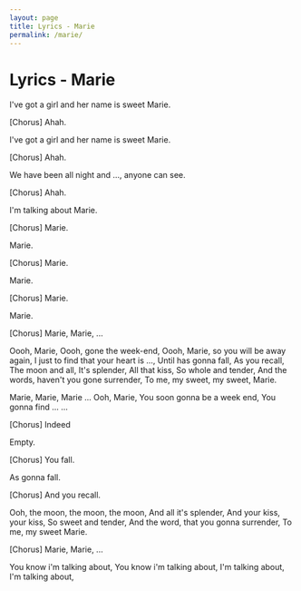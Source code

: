 ```yaml
---
layout: page
title: Lyrics - Marie
permalink: /marie/
---
```


# Lyrics - Marie

I've got a girl and her name is sweet Marie.

[Chorus]
Ahah.

I've got a girl and her name is sweet Marie.

[Chorus]
Ahah.

We have been all night and ..., anyone can see.

[Chorus]
Ahah.

I'm talking about Marie.

[Chorus]
Marie.

Marie.

[Chorus]
Marie.

Marie.

[Chorus]
Marie.

Marie.

[Chorus]
Marie, Marie, ...

Oooh, Marie,
Oooh, gone the week-end,
Oooh, Marie, so you will be away again,
I just to find that your heart is ...,
Until has gonna fall,
As you recall,
The moon and all,
It's splender,
All that kiss,
So whole and tender,
And the words, haven't you gone surrender,
To me, my sweet, my sweet, Marie.

Marie, Marie, Marie
...
Ooh, Marie,
You soon gonna be a week end,
You gonna find ...
...

[Chorus]
Indeed

Empty.

[Chorus]
You fall.

As gonna fall.

[Chorus]
And you recall.

Ooh, the moon, the moon, the moon,
And all it's splender,
And your kiss, your kiss,
So sweet and tender,
And the word, that you gonna surrender,
To me,
my sweet Marie.

[Chorus]
Marie, Marie, ...

You know i'm talking about,
You know i'm talking about,
I'm talking about,
I'm talking about,



